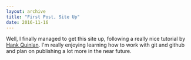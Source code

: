```yaml
---
layout: archive
title: "First Post, Site Up"
date: 2016-11-16
---
```


Well, I finally managed to get this site up, following a really nice tutorial 
by <a href="http://jmcglone.com/guides/github-pages/">Hank Quinlan</a>. I'm really enjoying learning how to work with 
git and github and plan on publishing a lot more in the near future.

